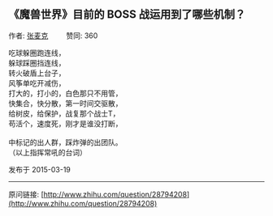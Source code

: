 ## 《魔兽世界》目前的 BOSS 战运用到了哪些机制？

作者: [张麦克](http://www.zhihu.com/people/zhang-mai-ke)&nbsp;&nbsp;&nbsp;&nbsp;&nbsp;&nbsp;&nbsp;&nbsp; 赞同: 360


吃球躲圈跑连线，<br>躲球踩圈挡连线，<br>转火破盾上台子，<br>风筝单吃开减伤，<br>打大的，打小的，白色那只不用管，<br>快集合，快分散，第一时间交驱散，<br>给树皮，给保护，战复那个战士T，<br>苟活个，速度死，刚才是谁没打断，<br><br>中标记的出人群，踩炸弹的出团队。<br>（以上指挥常吼的台词）



发布于 2015-03-19



---
原问链接: [http://www.zhihu.com/question/28794208](http://www.zhihu.com/question/28794208)